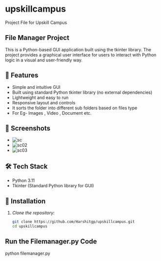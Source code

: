 # upskillcampus
Project File for Upskill Campus
## File Manager Project

This is a Python-based GUI application built using the tkinter library. The project provides a graphical user interface for users to interact with Python logic in a visual and user-friendly way.

## 📌 Features

-  Simple and intuitive GUI
-  Built using standard Python tkinter library (no external dependencies)
-  Lightweight and easy to run
-  Responsive layout and controls
-  It sorts the folder into different sub folders based on files type
-  For Eg- Images , Video , Document etc.

## 📸 Screenshots 
-  ![sc](https://github.com/user-attachments/assets/ccf52e3d-5391-4da6-81eb-d1cf7b5325cb)
-  ![sc02](https://github.com/user-attachments/assets/eef0250a-f7b1-4753-af3f-39491afd8fa9)
-  ![sc03](https://github.com/user-attachments/assets/d6ecb39e-729f-4930-9ddd-9f608a686807)

## 🛠 Tech Stack
- Python 3.11
- Tkinter (Standard Python library for GUI)

## 📁 Installation

1. *Clone the repository:*
   ```bash
   git clone https://github.com/Harshitgp/upskillcampus.git
   cd upskillcampus

## Run the Filemanager.py Code
   python filemanager.py
   

